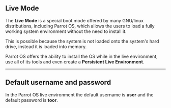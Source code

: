## Live Mode ##

The **Live Mode** is a special boot mode offered by many GNU/linux distributions, including Parrot OS, which allows the users
to load a fully working system environment without the need to install it.

This is possible because the system is not loaded onto the system's hard drive, instead it is loaded into memory.

Parrot OS offers the ability to install the OS while in the live environment, use all of its tools and even create a **Persistent Live Environment**.

---

## Default username and password ##

In the Parrot OS live environment the default username is **user** and the default password is **toor**.
